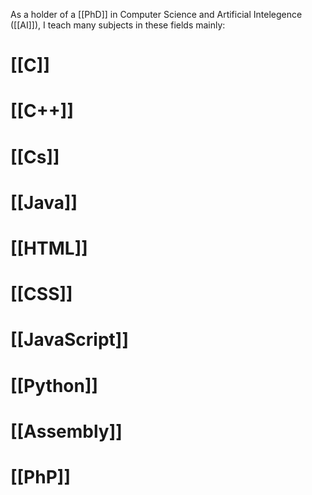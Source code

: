 As a holder of a [[PhD]] in Computer Science and Artificial Intelegence ([[AI]]), I teach many subjects in these fields mainly:
# [[C]]

# [[C++]]

# [[Cs]]

# [[Java]]

# [[HTML]]

# [[CSS]]

# [[JavaScript]]

# [[Python]]

# [[Assembly]]

# [[PhP]]